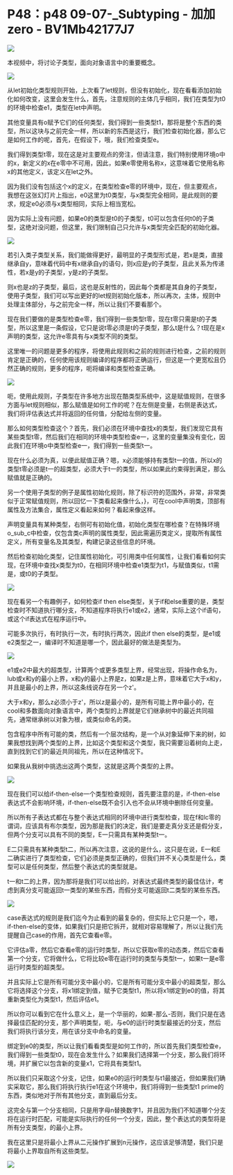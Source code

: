 # P48：p48 09-07-_Subtyping - 加加zero - BV1Mb42177J7

![](img/50bc253544f22551c6d192afcbe651bb_0.png)

本视频中，将讨论子类型，面向对象语言中的重要概念。

![](img/50bc253544f22551c6d192afcbe651bb_2.png)

从let初始化类型规则开始，上次看了let规则，但没有初始化，现在看看添加初始化如何改变，这里会发生什么，首先，注意规则的主体几乎相同，我们在类型为t0的环境中检查e1，类型在let中声明。

其他变量具有o赋予它们的任何类型，我们得到一些类型t1，那将是整个东西的类型，所以这块与之前完全一样，所以新的东西是这行，我们检查初始化器，那么它是如何工作的呢，首先，在假设下，哦，我们检查类型e。

我们得到类型t零，现在这是对主要观点的旁注，但请注意，我们特别使用环境o中的x，新定义的x在e零中不可用，因此，如果e零使用名称x，这意味着它使用名称x的其他定义，该定义在let之外。

因为我们没有包括这个x的定义，在类型检查e零的环境中，现在，但主要观点，我想在这张幻灯片上指出，e0这里为t0类型，与x类型完全相同，是此规则的要求，规定e0必须与x类型相同，实际上相当宽松。

因为实际上没有问题，如果e0的类型是t0的子类型，t0可以包含任何t0的子类型，这绝对没问题，但这里，我们限制自己只允许与x类型完全匹配的初始化器。



![](img/50bc253544f22551c6d192afcbe651bb_4.png)

若引入类子类型关系，我们能做得更好，最明显的子类型形式是，若x是类，直接继承自y，意味着代码中有x继承自y的语句，则x应是y的子类型，且此关系为传递性，若x是y的子类型，y是z的子类型。

则x也是z的子类型，最后，这也是反射性的，因此每个类都是其自身的子类型，使用子类型，我们可以写出更好的let规则初始化版本，所以再次，主体，规则中处理主体部分，与之前完全一样，所以让我们不要看那个。

现在我们要做的是类型检查e零，我们得到一些类型t零，现在t零只需是t的子类型，所以这里是一条假设，它只是说t零必须是t的子类型，那么t是什么？t现在是x声明的类型，这允许e零具有与x类型不同的类型。

这里唯一的问题是更多的程序，将使用此规则和之前的规则进行检查，之前的规则肯定是正确的，任何使用该规则编译的程序都将正确运行，但这是一个更宽松且仍然正确的规则，更多的程序，呃将编译和类型检查正确。



![](img/50bc253544f22551c6d192afcbe651bb_6.png)

呃，使用此规则，子类型在许多地方出现在酷类型系统中，这是赋值规则，在很多方面与let规则相似，那么赋值是如何工作的呢？在左侧是变量，右侧是表达式，我们将评估表达式并将返回的任何值，分配给左侧的变量。

那么如何类型检查这个？首先，我们必须在环境中查找x的类型，我们发现它具有某些类型t零，然后我们在相同的环境中类型检查e一，这里的变量集没有变化，因此我们在环境o中类型检查e一，我们得到一些类型t一。

现在什么必须为真，以便此赋值正确？嗯，x必须能够持有类型t一的值，所以x的类型t零必须是t一的超类型，必须大于t一的类型，所以如果此约束得到满足，那么赋值就是正确的。

另一个使用子类型的例子是属性初始化规则，除了标识符的范围外，非常，非常类似于正常赋值规则，所以回忆一下类看起来像什么，}，可在cool中声明类，顶部有属性及方法集合，属性定义看起来如何？看起来像这样。

声明变量具有某种类型，右侧可有初始化值，初始化类型在哪检查？在特殊环境o_sub_c中检查，仅包含类c声明的属性类型，因此需遍历类定义，提取所有属性定义，所有变量名及其类型，构建记录这些信息的环境。

然后检查初始化类型，记住属性初始化，可引用类中任何属性，让我们看看如何实现，在环境中查找x类型为t0，在相同环境中检查e1类型为t1，与赋值类似，t1需是，或t0的子类型。



![](img/50bc253544f22551c6d192afcbe651bb_8.png)

现在看另一个有趣例子，如何检查if then else类型，关于if和else重要的是，类型检查时不知道执行哪分支，不知道程序将执行e1或e2，通常，实际上这个if语句，或这个if表达式在程序运行中。

可能多次执行，有时执行一次，有时执行两次，因此if then else的类型，是e1或e2类型之一，编译时不知道是哪一个，因此最好的做法是类型为。



![](img/50bc253544f22551c6d192afcbe651bb_10.png)

e1或e2中最大的超类型，计算两个或更多类型上界，经常出现，将操作命名为，lub或x和y的最小上界，x和y的最小上界是z，如果z是上界，意味着它大于x和y，并且是最小的上界，所以这条线说存在另一个z'。

大于x和y，那么z必须小于z'，所以z是最小的，是所有可能上界中最小的，在cool和多数面向对象语言中，两个类型的上界就是它们继承树中的最近共同祖先，通常继承树以对象为根，或类似命名的类。

包含程序中所有可能的类，然后有一个层次结构，是一个从对象延伸下来的树，如果我想找到两个类型的上界，比如这个类型和这个类型，我只需要沿着树向上走，直到找到它们的最近共同祖先，所以在这种情况下。

如果我从我树中挑选出这两个类型，这就是这两个类型的上界。

![](img/50bc253544f22551c6d192afcbe651bb_12.png)

现在我们可以给if-then-else一个类型检查规则，首先要注意的是，if-then-else表达式不会影响环境，if-then-else既不会引入也不会从环境中删除任何变量。

所以所有子表达式都在与整个表达式相同的环境中进行类型检查，现在f和lc零的谓词，应该具有布尔类型，因为那是我们的决定，我们是要走真分支还是假分支，但两个分支可以具有不同的类型，E一只需具有某种类型t一。

E二只需具有某种类型t二，所以再次注意，这说的是什么，这只是在说，E一和E二确实进行了类型检查，它们必须是类型正确的，但我们并不关心类型是什么，类型可以是任何类型，然后整个表达式的类型就是。

t一和t二的上界，因为那将是我们可以给出的，对表达式最终类型的最佳估计，考虑到真分支可能返回t一类型的某些东西，而假分支可能返回t二类型的某些东西。



![](img/50bc253544f22551c6d192afcbe651bb_14.png)

case表达式的规则是我们迄今为止看到的最复杂的，但实际上它只是一个，嗯，if-then-else的变体，如果我们只是把它拆开，就相对容易理解了，所以让我们先提醒自己case的作用，首先它查看e零。

它评估a零，然后它查看e零的运行时类型，所以它获取e零的动态类，然后它查看第一个分支，它将做什么，它将比较e零在运行时的类型与类型t一，如果t一是e零运行时类型的超类型。

并且实际上它是所有可能分支中最小的，它是所有可能分支中最小的超类型，那么它将选择这个分支，将x1绑定到值，赋予它类型t1，所以将x1绑定到e0的值，将其重新类型化为类型t1，然后评估e1。

所以你可以看到它在什么意义上，是一个华丽的，如果-那么-否则，我们只是在选择最佳匹配的分支，那个声明类型，呃，与e0的运行时类型最接近的分支，然后我们将执行该分支，用在该分支中命名的变量。

绑定到e0的类型，所以让我们看看类型是如何工作的，所以首先我们类型检查e，我们得到一些类型t0，现在会发生什么？如果我们选择第一个分支，那么我们将环境，并扩展它以包含新的变量x1，它将具有类型t1。

所以我们只采取这个分支，记住，如果e0的运行时类型与t1最接近，但如果我们确实采取它，那么我们将执行执行e1在这个环境中，我们将得到一些类型t1 prime的东西，类似地对于所有其他分支，直到最后分支。

这完全与第一个分支相同，只是用字母n替换数字1，并且因为我们不知道哪个分支将在运行时匹配，可能是实际执行的任何一个分支，因此，整个表达式的类型将是所有分支类型，的最小上界。

我在这里只是将最小上界从二元操作扩展到n元操作，这应该足够清楚，我们只是将最小上界取自所有这些类型。

![](img/50bc253544f22551c6d192afcbe651bb_16.png)